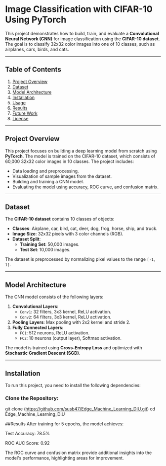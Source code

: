 # Image Classification with CIFAR-10 Using PyTorch

This project demonstrates how to build, train, and evaluate a **Convolutional Neural Network (CNN)** for image classification using the **CIFAR-10 dataset**. The goal is to classify 32x32 color images into one of 10 classes, such as airplanes, cars, birds, and cats.

---

## Table of Contents
1. [Project Overview](#project-overview)
2. [Dataset](#dataset)
3. [Model Architecture](#model-architecture)
4. [Installation](#installation)
5. [Usage](#usage)
6. [Results](#results)
7. [Future Work](#future-work)
8. [License](#license)

---

## Project Overview
This project focuses on building a deep learning model from scratch using **PyTorch**. The model is trained on the CIFAR-10 dataset, which consists of 60,000 32x32 color images in 10 classes. The project includes:
- Data loading and preprocessing.
- Visualization of sample images from the dataset.
- Building and training a CNN model.
- Evaluating the model using accuracy, ROC curve, and confusion matrix.

---

## Dataset
The **CIFAR-10 dataset** contains 10 classes of objects:
- **Classes**: Airplane, car, bird, cat, deer, dog, frog, horse, ship, and truck.
- **Image Size**: 32x32 pixels with 3 color channels (RGB).
- **Dataset Split**:
  - **Training Set**: 50,000 images.
  - **Test Set**: 10,000 images.

The dataset is preprocessed by normalizing pixel values to the range `[-1, 1]`.

---

## Model Architecture
The CNN model consists of the following layers:
1. **Convolutional Layers**:
   - `Conv1`: 32 filters, 3x3 kernel, ReLU activation.
   - `Conv2`: 64 filters, 3x3 kernel, ReLU activation.
2. **Pooling Layers**: Max pooling with 2x2 kernel and stride 2.
3. **Fully Connected Layers**:
   - `FC1`: 512 neurons, ReLU activation.
   - `FC2`: 10 neurons (output layer), Softmax activation.

The model is trained using **Cross-Entropy Loss** and optimized with **Stochastic Gradient Descent (SGD)**.

---

## Installation
To run this project, you need to install the following dependencies:



### Clone the Repository:


git clone (https://github.com/susb47/Edge_Machine_Learning_DIU.git)
cd Edge_Machine_Learning_DIU

##Results
After training for 5 epochs, the model achieves:

Test Accuracy: 78.5%

ROC AUC Score: 0.92

The ROC curve and confusion matrix provide additional insights into the model's performance, highlighting areas for improvement.

